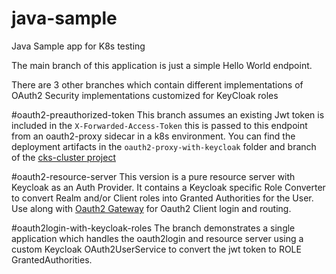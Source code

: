 # java-sample
Java Sample app for K8s testing

The main branch of this application is just a simple Hello World endpoint.

There are 3 other branches which contain different implementations of OAuth2 Security implementations customized for KeyCloak roles

#oauth2-preauthorized-token
This branch assumes an existing Jwt token is included in the `X-Forwarded-Access-Token` this is passed to this endpoint from an oauth2-proxy sidecar in a k8s environment.
You can find the deployment artifacts in the `oauth2-proxy-with-keycloak` folder and branch of the [cks-cluster project](https://github.com/pksheldon4/cks-cluster)

#oauth2-resource-server
This version is a pure resource server with Keycloak as an Auth Provider. It contains a Keycloak specific Role Converter to convert Realm and/or Client roles into Granted Authorities for the User.
Use along with [Oauth2 Gateway](https://github.com/pksheldon4/oauth2-gateway) for Oauth2 Client login and routing.

#oauth2login-with-keycloak-roles
The branch demonstrates a single application which handles the oauth2login and resource server using a custom Keycloak OAuth2UserService to convert the jwt token to ROLE GrantedAuthorities.

